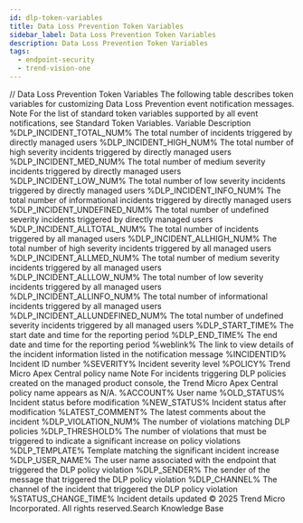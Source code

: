 ```yaml
---
id: dlp-token-variables
title: Data Loss Prevention Token Variables
sidebar_label: Data Loss Prevention Token Variables
description: Data Loss Prevention Token Variables
tags:
  - endpoint-security
  - trend-vision-one
---
```


/*<![CDATA[*/ $('#title').html($('meta[name=map-description]').attr('content')); /*]]>*/ Data Loss Prevention Token Variables The following table describes token variables for customizing Data Loss Prevention event notification messages. Note For the list of standard token variables supported by all event notifications, see Standard Token Variables. Variable Description %DLP_INCIDENT_TOTAL_NUM% The total number of incidents triggered by directly managed users %DLP_INCIDENT_HIGH_NUM% The total number of high severity incidents triggered by directly managed users %DLP_INCIDENT_MED_NUM% The total number of medium severity incidents triggered by directly managed users %DLP_INCIDENT_LOW_NUM% The total number of low severity incidents triggered by directly managed users %DLP_INCIDENT_INFO_NUM% The total number of informational incidents triggered by directly managed users %DLP_INCIDENT_UNDEFINED_NUM% The total number of undefined severity incidents triggered by directly managed users %DLP_INCIDENT_ALLTOTAL_NUM% The total number of incidents triggered by all managed users %DLP_INCIDENT_ALLHIGH_NUM% The total number of high severity incidents triggered by all managed users %DLP_INCIDENT_ALLMED_NUM% The total number of medium severity incidents triggered by all managed users %DLP_INCIDENT_ALLLOW_NUM% The total number of low severity incidents triggered by all managed users %DLP_INCIDENT_ALLINFO_NUM% The total number of informational incidents triggered by all managed users %DLP_INCIDENT_ALLUNDEFINED_NUM% The total number of undefined severity incidents triggered by all managed users %DLP_START_TIME% The start date and time for the reporting period %DLP_END_TIME% The end date and time for the reporting period %weblink% The link to view details of the incident information listed in the notification message %INCIDENTID% Incident ID number %SEVERITY% Incident severity level %POLICY% Trend Micro Apex Central policy name Note For incidents triggering DLP policies created on the managed product console, the Trend Micro Apex Central policy name appears as N/A. %ACCOUNT% User name %OLD_STATUS% Incident status before modification %NEW_STATUS% Incident status after modification %LATEST_COMMENT% The latest comments about the incident %DLP_VIOLATION_NUM% The number of violations matching DLP policies %DLP_THRESHOLD% The number of violations that must be triggered to indicate a significant increase on policy violations %DLP_TEMPLATE% Template matching the significant incident increase %DLP_USER_NAME% The user name associated with the endpoint that triggered the DLP policy violation %DLP_SENDER% The sender of the message that triggered the DLP policy violation %DLP_CHANNEL% The channel of the incident that triggered the DLP policy violation %STATUS_CHANGE_TIME% Incident details updated © 2025 Trend Micro Incorporated. All rights reserved.Search Knowledge Base